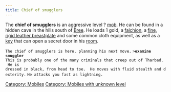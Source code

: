 ```yaml
---
title: Chief of smugglers
---
```


The **chief of smugglers** is an aggressive level ?
[mob](mob "wikilink"). He can be found in a hidden cave in the hills
south of [Bree](Bree "wikilink"). He loads 1 gold, a
[falchion](falchion "wikilink"), a [fine, rigid leather
breastplate](fine,_rigid_leather_breastplate "wikilink") and some common
cloth equipment, as well as a [key](key "wikilink") that can open a
secret door in his [room](room "wikilink").

`The chief of smugglers is here, planning his next move.`
`>`**`examine smuggler`**
`This is probably one of the many criminals that creep out of Tharbad.  He is`
`dressed in black, from head to toe.  He moves with fluid stealth and dexterity.`
`He attacks you fast as lightning.`

[Category: Mobiles](Category:_Mobiles "wikilink") [Category: Mobiles
with unknown level](Category:_Mobiles_with_unknown_level "wikilink")